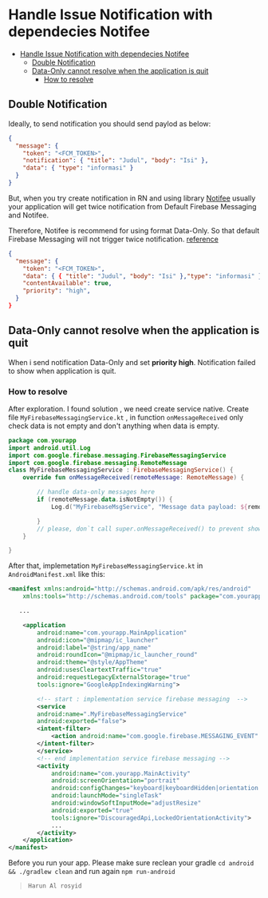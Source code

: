 # Handle Issue Notification with dependecies Notifee

- [Handle Issue Notification with dependecies Notifee](#handle-issue-notification-with-dependecies-notifee)
  - [Double Notification](#double-notification)
  - [Data-Only cannot resolve when the application is quit](#data-only-cannot-resolve-when-the-application-is-quit)
    - [How to resolve](#how-to-resolve)

## Double Notification

Ideally, to send notification you should send paylod as below:

```json
{
  "message": {
    "token": "<FCM_TOKEN>",
    "notification": { "title": "Judul", "body": "Isi" },
    "data": { "type": "informasi" }
  }
}
```

But, when you try create notification in RN and using library [Notifee](https://notifee.app/react-native/docs/overview) usually your application will get twice notification from Default Firebase Messaging and Notifee.

Therefore, Notifee is recommend for using format Data-Only.
So that default Firebase Messaging will not trigger twice notification.
[reference](https://github.com/invertase/notifee/issues/690#issuecomment-1437300596)

```json
{
  "message": {
    "token": "<FCM_TOKEN>",
    "data": { { "title": "Judul", "body": "Isi" },"type": "informasi" },
    "contentAvailable": true,
    "priority": "high",
  }
}
```

## Data-Only cannot resolve when the application is quit

When i send notification Data-Only and set **priority high**. Notification failed to show when application is quit.

### How to resolve

After exploration. I found solution , we need create service native.
Create file `MyFirebaseMessagingService.kt` , in function `onMessageReceived` only check data is not empty and don't anything when data is empty.

```kotlin
package com.yourapp
import android.util.Log
import com.google.firebase.messaging.FirebaseMessagingService
import com.google.firebase.messaging.RemoteMessage
class MyFirebaseMessagingService : FirebaseMessagingService() {
    override fun onMessageReceived(remoteMessage: RemoteMessage) {

        // handle data-only messages here
        if (remoteMessage.data.isNotEmpty()) {
            Log.d("MyFirebaseMsgService", "Message data payload: ${remoteMessage.data}")

        }
        // please, don`t call super.onMessageReceived() to prevent show notification default
    }

}
```

After that, implemetation `MyFirebaseMessagingService.kt` in `AndroidManifest.xml`
like this:

```xml
<manifest xmlns:android="http://schemas.android.com/apk/res/android"
    xmlns:tools="http://schemas.android.com/tools" package="com.yourapp">

   ...

    <application
        android:name="com.yourapp.MainApplication"
        android:icon="@mipmap/ic_launcher"
        android:label="@string/app_name"
        android:roundIcon="@mipmap/ic_launcher_round"
        android:theme="@style/AppTheme"
        android:usesCleartextTraffic="true"
        android:requestLegacyExternalStorage="true"
        tools:ignore="GoogleAppIndexingWarning">

        <!-- start : implementation service firebase messaging  -->
        <service
        android:name=".MyFirebaseMessagingService"
        android:exported="false">
        <intent-filter>
            <action android:name="com.google.firebase.MESSAGING_EVENT" />
        </intent-filter>
        </service>
        <!-- end implementation service firebase messaging -->
        <activity
            android:name="com.yourapp.MainActivity"
            android:screenOrientation="portrait"
            android:configChanges="keyboard|keyboardHidden|orientation|screenLayout|screenSize|smallestScreenSize|uiMode"
            android:launchMode="singleTask"
            android:windowSoftInputMode="adjustResize"
            android:exported="true"
            tools:ignore="DiscouragedApi,LockedOrientationActivity">
            ...
        </activity>
    </application>
</manifest>

```

Before you run your app. Please make sure reclean your gradle `cd android && ./gradlew clean` and run again `npm run-android`

> `Harun Al rosyid`
